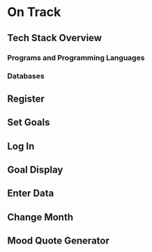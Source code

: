 # On Track

## Tech Stack Overview

### Programs and Programming Languages

### Databases

## Register

## Set Goals

## Log In

## Goal Display

## Enter Data

## Change Month

## Mood Quote Generator